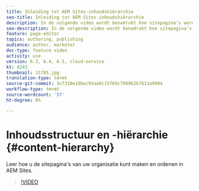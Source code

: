```yaml
---
title: Inleiding tot AEM Sites-inhoudshiërarchie
seo-title: Inleiding tot AEM Sites-inhoudshiërarchie
description: In de volgende video wordt benadrukt hoe sitepagina's worden opgeslagen binnen AEM voor uw organisatie.
seo-description: In de volgende video wordt benadrukt hoe sitepagina's worden opgeslagen binnen AEM voor uw organisatie.
feature: page-editor
topics: authoring, publishing
audience: author, marketer
doc-type: feature video
activity: use
version: 6.3, 6.4, 6.5, cloud-service
kt: 4243
thumbnail: 31785.jpg
translation-type: tm+mt
source-git-commit: 3cf310e19bac93ae0c15f69c7099b267813a9994
workflow-type: tm+mt
source-wordcount: '57'
ht-degree: 0%

---
```



# Inhoudsstructuur en -hiërarchie {#content-hierarchy}

Leer hoe u de sitepagina&#39;s van uw organisatie kunt maken en ordenen in AEM Sites.

>[!VIDEO](https://video.tv.adobe.com/v/31785?quality=12&learn=on)
